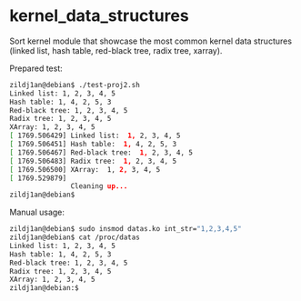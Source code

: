 # kernel_data_structures

Sort kernel module that showcase the most common kernel data structures (linked list, hash table, red-black tree, radix tree, xarray).

Prepared test:

```sh
zildj1an@debian$ ./test-proj2.sh 
Linked list: 1, 2, 3, 4, 5
Hash table: 1, 4, 2, 5, 3
Red-black tree: 1, 2, 3, 4, 5
Radix tree: 1, 2, 3, 4, 5
XArray: 1, 2, 3, 4, 5
[ 1769.506429] Linked list:  1, 2, 3, 4, 5
[ 1769.506451] Hash table:  1, 4, 2, 5, 3
[ 1769.506467] Red-black tree:  1, 2, 3, 4, 5
[ 1769.506483] Radix tree:  1, 2, 3, 4, 5
[ 1769.506500] XArray:  1, 2, 3, 4, 5
[ 1769.529879] 
               Cleaning up...
zildj1an@debian$ 


```

Manual usage:

```sh
zildj1an@debian$ sudo insmod datas.ko int_str="1,2,3,4,5"
zildj1an@debian$ cat /proc/datas
Linked list: 1, 2, 3, 4, 5
Hash table: 1, 4, 2, 5, 3
Red-black tree: 1, 2, 3, 4, 5
Radix tree: 1, 2, 3, 4, 5
XArray: 1, 2, 3, 4, 5
zildj1an@debian:$
```
